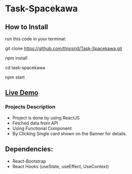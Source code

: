 # Task-Spacekawa

## How to Install
run this code in your terminal:

  git clone https://github.com/thisisrid/Task-Spacekawa.git 
  
  npm install
  
  cd task-spacekawa 
  
  npm start
 
 ## [Live Demo](https://task22-spacekawa.netlify.app/)
 
 ### Projects Description
 
 - Project is done by using ReactJS
 - Fetched data from API
 - Using Functional Component
 - By Clicking Single card shown on the Banner for details.
 
 ## Dependencies:
  - React-Bootstrap 
  - React Hooks (useState, useEffect, UseContext)
